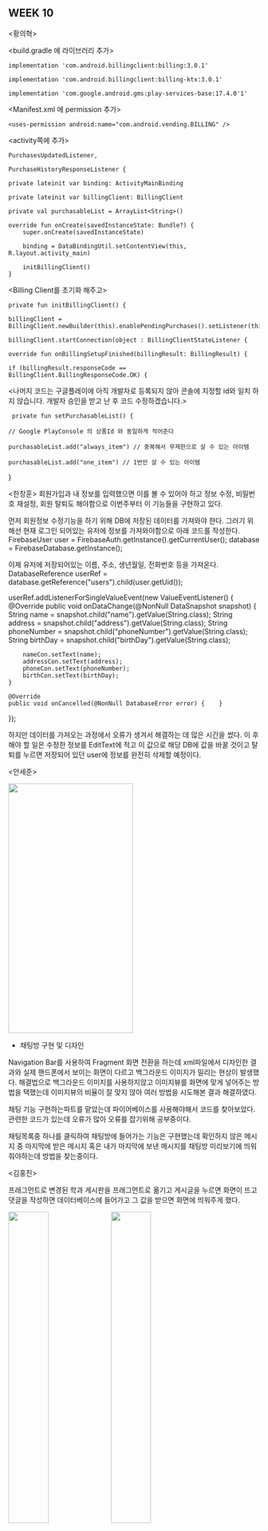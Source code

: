 ## WEEK 10
	

<황의혁>


<build.gradle 에 라이브러리 추가>

    implementation 'com.android.billingclient:billing:3.0.1'

    implementation 'com.android.billingclient:billing-ktx:3.0.1'

    implementation 'com.google.android.gms:play-services-base:17.4.0'1'


<Manifest.xml 에 permission 추가>

    <uses-permission android:name="com.android.vending.BILLING" />

<activity쪽에 추가>

    PurchasesUpdatedListener,
   
    PurchaseHistoryResponseListener {

    private lateinit var binding: ActivityMainBinding
   
    private lateinit var billingClient: BillingClient
   
    private val purchasableList = ArrayList<String>()
 	
    override fun onCreate(savedInstanceState: Bundle?) {
        super.onCreate(savedInstanceState)
		
        binding = DataBindingUtil.setContentView(this, R.layout.activity_main)
		
        initBillingClient()
    }

<Billing Client를 초기화 해주고>

    private fun initBillingClient() {
	
    billingClient = BillingClient.newBuilder(this).enablePendingPurchases().setListener(this).build()
	
    billingClient.startConnection(object : BillingClientStateListener {
	
    override fun onBillingSetupFinished(billingResult: BillingResult) {
	
    if (billingResult.responseCode == BillingClient.BillingResponseCode.OK) {
  

<나머지 코드는 구글플레이에 아직 개발자로 등록되지 않아
  콘솔에 지정할 id와 일치 하지 않습니다.
  개발자 승인을 받고 난 후 코드 수정하겠습니다.>
  
  
     private fun setPurchasableList() {
  
    // Google PlayConsole 의 상품Id 와 동일하게 적어준다
	
    purchasableList.add("always_item") // 중복해서 무제한으로 살 수 있는 아이템
	
    purchasableList.add("one_item") // 1번만 살 수 있는 아이템
}

<한창훈>
회원가입과 내 정보를 입력했으면 이를 볼 수 있어야 하고 정보 수정, 비밀번호 재설정, 회원 탈퇴도 해야함으로 이번주부터 이 기능들을 구현하고 있다. 

먼저 회원정보 수정기능을 하기 위해 DB에 저장된 데이터를 가져와야 한다. 그러기 위해선 현재 로그인 되어있는 유저에 정보를 가져와야함으로 아래 코드를 작성한다.
FirebaseUser user = FirebaseAuth.getInstance().getCurrentUser();
database = FirebaseDatabase.getInstance();

이제 유저에 저장되어있는 이름, 주소, 생년월일, 전화번호 등을 가져온다.
DatabaseReference userRef = database.getReference("users").child(user.getUid());

userRef.addListenerForSingleValueEvent(new ValueEventListener() {
    @Override
    public void onDataChange(@NonNull DataSnapshot snapshot) {
        String name = snapshot.child("name").getValue(String.class);
        String address = snapshot.child("address").getValue(String.class);
        String phoneNumber = snapshot.child("phoneNumber").getValue(String.class);
        String birthDay = snapshot.child("birthDay").getValue(String.class);

        nameCon.setText(name);
        addressCon.setText(address);
        phoneCon.setText(phoneNumber);
        birthCon.setText(birthDay);
    }

    @Override
    public void onCancelled(@NonNull DatabaseError error) {    }
});

하지만 데이터를 가져오는 과정에서 오류가 생겨서 해결하는 데 많은 시간을 썼다. 
이 후 해야 할 일은 수정한 정보를 EditText에 적고 이 값으로 해당 DB에 값을 바꿀 것이고 탈퇴를 누르면 저장되어 있던 user에 정보를 완전히 삭제할 예정이다. 

<안세준>

<img src="https://user-images.githubusercontent.com/29851772/117683668-43ef7a00-b1ef-11eb-9bea-b611d98ff40c.PNG" width="250" height="500">

- 채팅방 구현 및 디자인

Navigation Bar를 사용하여 Fragment 화면 전환을 하는데 xml파일에서 디자인한 결과와 실제 핸드폰에서 보이는 화면이 다르고 백그라운드 이미지가 밀리는 현상이 발생했다.
해결법으로 백그라운드 이미지를 사용하지않고 이미지뷰를 화면에 맞게 넣어주는 방법을 택했는데 이미지뷰의 비율이 잘 맞지 않아 여러 방법을 시도해본 결과 해결하였다. 

채팅 기능 구현하는파트를 맡았는데 파이어베이스를 사용해야해서 코드를 찾아보았다. 관련한 코드가 있는데 오류가 많아 오류를 잡기위해 
공부중이다. 

채팅목록중 하나를 클릭하여 채팅방에 들어가는 기능은 구현했는데 확인하지 않은 메시지 중 마지막에 받은 메시지 혹은 내가 마지막에 보낸 메시지를 
채팅방 미리보기에 띄워줘야하는데 방법을 찾는중이다. 

<김홍진>

프래그먼트로 변경된 학과 게시판을 프래그먼트로 옮기고 게시글을 누르면 화면이 뜨고 댓글을 작성하면 데이터베이스에 들어가고 그 값을 받으면 화면에 띄워주게 했다.

<img width="40%" src="https://user-images.githubusercontent.com/29851704/117681234-db070280-b1ec-11eb-81bf-8652d693649d.gif"/>

<img width="40%" src="https://user-images.githubusercontent.com/29851704/117681237-dcd0c600-b1ec-11eb-9bab-f8fdc0bfa8e8.gif"/>

<데이터값 받아오기>
  replyRef.addValueEventListener(new ValueEventListener() {
            @Override
            public void onDataChange(@NonNull DataSnapshot snapshot) {
                replyList.clear();

                for(DataSnapshot snap : snapshot.getChildren()){

                    Map<String, Object> map = (Map<String, Object>) snap.getValue();
                    String content = String.valueOf(map.get("content"));
                    ReplyInfo replyInfo = new ReplyInfo(userName,content);

                    //ReplyInfo replyInfo = snap.getValue(ReplyInfo.class);

                    replyList.add(replyInfo);

                }

                replyAdapter.notifyDataSetChanged();
            }
	    문제점: 이 부분에서 데이터를 불러올때 다른 유저들이 쓴 댓글을이 불러와야 되는데 로그인한 유저가 쓴 댓글만 받아진다. 
	    
<정지원>	 

- 랜덤매칭 및 매칭을 위한 관심사 설정 페이지

<img src="https://user-images.githubusercontent.com/29966841/117688810-1953f000-b1f4-11eb-9de0-5255550197c2.png" width="250" height="500">

-> 랜덤매칭을 위한 사용자의 관심사 설정 페이지를 구현하였고, 화면 하단의 '관심사 설정' 버튼을 누르게 되면 랜덤매칭이 진행되도록 할 예정이다.

<img src="https://user-images.githubusercontent.com/29966841/117689113-6768f380-b1f4-11eb-90cc-f1a066b46c3c.png" width="600" height="400">

-> 랜덤매칭을 위한 코드들을 넣어주었고 오류도 모두 해결하였는데 어플리케이션을 실행하게되면 위의 사진과 같이 어플리케이션이 멈춰버리게 된다.
   MainActivity코드의 문제인 것 같아서 현재 해결중에 있다.


